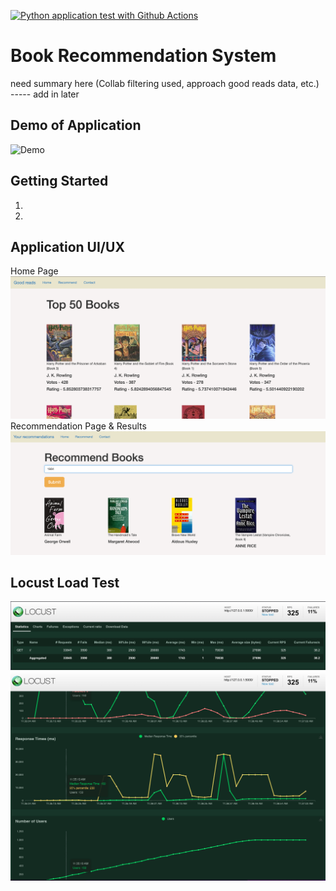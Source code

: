 [![Python application test with Github Actions](https://github.com/SarnadAbhilash/bookRecSys/actions/workflows/main.yml/badge.svg)](https://github.com/SarnadAbhilash/bookRecSys/actions/workflows/main.yml)

# Book Recommendation System
need summary here (Collab filtering used, approach good reads data, etc.) ----- add in later

## Demo of Application
![Demo](./images/Book-recommend-vid.gif)

## Getting Started
1. 
2. 

## Application UI/UX
Home Page
![Home Page - Top 50 Books](./images/app_home_page.png)
Recommendation Page & Results
![Recommend Page - User Search](./images/recommend_page.png)

## Locust Load Test
![Locust Load Test Stats](./images/locust_load_test2.png)
![Locust Load Test Results](./images/locust_load_test.png)
